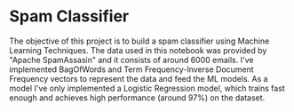 # Spam Classifier
The objective of this project is to build a spam classifier using Machine Learning Techniques. The data used in this notebook was provided by "Apache SpamAssasin" and it consists of around 6000 emails. I've implemented BagOfWords and Term Frequency-Inverse Document Frequency vectors to represent the data and feed the ML models. As a model I've only implemented a Logistic Regression model, which trains fast enough and achieves high performance (around 97%) on the dataset.
